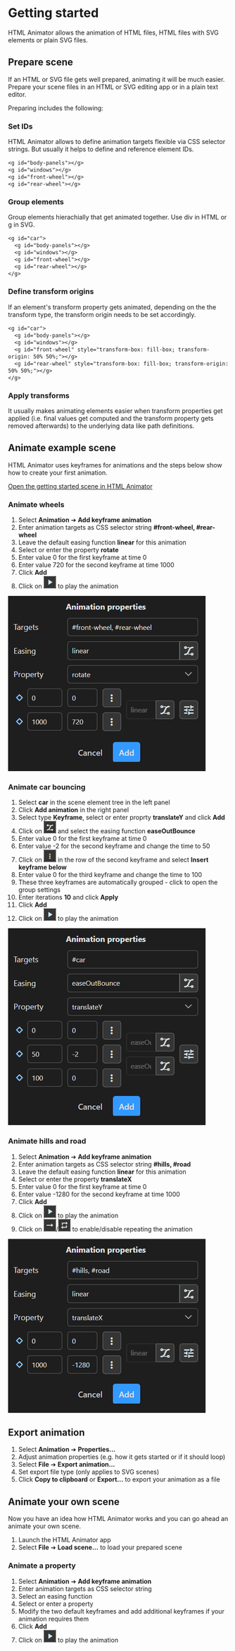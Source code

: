 # Getting started

HTML Animator allows the animation of HTML files, HTML files with SVG elements or plain SVG files.

## Prepare scene

If an HTML or SVG file gets well prepared, animating it will be much easier. Prepare your scene files in an HTML or SVG editing app or in a plain text editor.

Preparing includes the following:

### Set IDs

HTML Animator allows to define animation targets flexible via CSS selector strings. But usually it helps to define and reference element IDs.

```
<g id="body-panels"></g>
<g id="windows"></g>
<g id="front-wheel"></g>
<g id="rear-wheel"></g>
```

### Group elements

Group elements hierachially that get animated together. Use div in HTML or g in SVG.

```
<g id="car">
  <g id="body-panels"></g>
  <g id="windows"></g>
  <g id="front-wheel"></g>
  <g id="rear-wheel"></g>
</g>
```

### Define transform origins

If an element's transform property gets animated, depending on the the transform type, the transform origin needs to be set accordingly.

```
<g id="car">
  <g id="body-panels"></g>
  <g id="windows"></g>
  <g id="front-wheel" style="transform-box: fill-box; transform-origin: 50% 50%;"></g>
  <g id="rear-wheel" style="transform-box: fill-box; transform-origin: 50% 50%;"></g>
</g>
```

### Apply transforms

It usually makes animating elements easier when transform properties get applied (i.e. final values get computed and the transform property gets removed afterwards) to the underlying data like path definitions.

## Animate example scene

HTML Animator uses keyframes for animations and the steps below show how to create your first animation.

[Open the getting started scene in HTML Animator](https://html-animator.github.io/?sceneUrl=%2Fexamples%2Fdriving.svg)

### Animate wheels

1. Select **Animation** ➔ **Add keyframe animation**
2. Enter animation targets as CSS selector string **#front-wheel, #rear-wheel**
3. Leave the default easing function **linear** for this animation
4. Select or enter the property **rotate**
5. Enter value 0 for the first keyframe at time 0
6. Enter value 720 for the second keyframe at time 1000
7. Click **Add**
8. Click on ![Play Icon](resources/icon-play.png) to play the animation

![Animation properties wheels](resources/getting-started-animation-properties-front-wheel-rear-wheel.png)

### Animate car bouncing

1. Select **car** in the scene element tree in the left panel
2. Click **Add animation** in the right panel
3. Select type **Keyframe**, select or enter proprty **translateY** and click **Add**
4. Click on ![Easing Icon](resources/icon-easing.png) and select the easing function **easeOutBounce**
5. Enter value 0 for the first keyframe at time 0
6. Enter value -2 for the second keyframe and change the time to 50
7. Click on ![Menu Icon](resources/icon-menu.png) in the row of the second keyframe and select **Insert keyframe below**
8. Enter value 0 for the third keyframe and change the time to 100
9. These three keyframes are automatically grouped - click  to open the group settings
10. Enter iterations **10** and click **Apply**
11. Click **Add**
12. Click on ![Play Icon](resources/icon-play.png) to play the animation

![Animation properties car](resources/getting-started-animation-properties-car.png)

### Animate hills and road

1. Select **Animation** ➔ **Add keyframe animation**
2. Enter animation targets as CSS selector string **#hills, #road**
3. Leave the default easing function **linear** for this animation
4. Select or enter the property **translateX**
5. Enter value 0 for the first keyframe at time 0
6. Enter value -1280 for the second keyframe at time 1000
7. Click **Add**
8. Click on ![Play Icon](resources/icon-play.png) to play the animation
9. Click on ![Repeat OFF Icon](resources/icon-repeat-off.png)/![Repeat ON Icon](resources/icon-repeat-on.png) to enable/disable repeating the animation

![Animation properties hills and road](resources/getting-started-animation-properties-hills-road.png)

## Export animation

1. Select **Animation** ➔ **Properties...**
2. Adjust animation properties (e.g. how it gets started or if it should loop)
3. Select **File** ➔ **Export animation...**
4. Set export file type (only applies to SVG scenes)
5. Click **Copy to clipboard** or **Export...** to export your animation as a file

## Animate your own scene

Now you have an idea how HTML Animator works and you can go ahead an animate your own scene.

1. Launch the HTML Animator app
2. Select **File** ➔ **Load scene...** to load your prepared scene

### Animate a property

1. Select **Animation** ➔ **Add keyframe animation**
2. Enter animation targets as CSS selector string
3. Select an easing function
4. Select or enter a property
5. Modify the two default keyframes and add additional keyframes if your animation requires them
6. Click **Add**
7. Click on ![Play Icon](resources/icon-play.png) to play the animation
